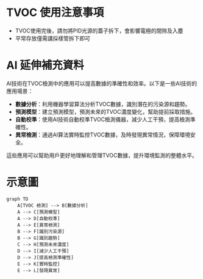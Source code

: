 # TVOC 使用注意事項

- TVOC使用完後，請勿將PID光源的蓋子拆下，會影響電極的間隙及入塵
- 平常存放僅需講採樣管拆下即可

# AI 延伸補充資料

AI技術在TVOC檢測中的應用可以提高數據的準確性和效率。以下是一些AI技術的應用場景：

- **數據分析**：利用機器學習算法分析TVOC數據，識別潛在的污染源和趨勢。
- **預測模型**：建立預測模型，預測未來的TVOC濃度變化，幫助提前採取措施。
- **自動校準**：使用AI技術自動校準TVOC檢測儀器，減少人工干預，提高檢測準確性。
- **異常檢測**：通過AI算法實時監控TVOC數據，及時發現異常情況，保障環境安全。

這些應用可以幫助用戶更好地理解和管理TVOC數據，提升環境監測的整體水平。

# 示意圖

```mermaid
graph TD
    A[TVOC 檢測] --> B[數據分析]
    A --> C[預測模型]
    A --> D[自動校準]
    A --> E[異常檢測]
    B --> F[識別污染源]
    B --> G[識別趨勢]
    C --> H[預測未來濃度]
    D --> I[減少人工干預]
    D --> J[提高檢測準確性]
    E --> K[實時監控]
    E --> L[發現異常]